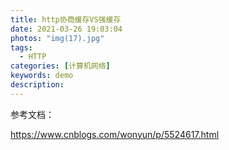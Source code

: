 ```yaml
---
title: http协商缓存VS强缓存
date: 2021-03-26 19:03:04
photos: "img(17).jpg"
tags:
  - HTTP
categories: [计算机网络]
keywords: demo
description:
---
```


参考文档：

<!-- more -->

https://www.cnblogs.com/wonyun/p/5524617.html
